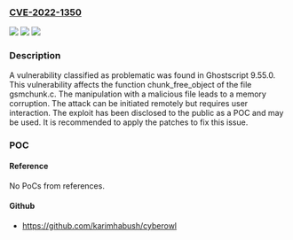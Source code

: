 ### [CVE-2022-1350](https://cve.mitre.org/cgi-bin/cvename.cgi?name=CVE-2022-1350)
![](https://img.shields.io/static/v1?label=Product&message=Ghostscript&color=blue)
![](https://img.shields.io/static/v1?label=Version&message=n%2Fa&color=blue)
![](https://img.shields.io/static/v1?label=Vulnerability&message=CWE-119%20Memory%20Corruption&color=brighgreen)

### Description

A vulnerability classified as problematic was found in Ghostscript 9.55.0. This vulnerability affects the function chunk_free_object of the file gsmchunk.c. The manipulation with a malicious file leads to a memory corruption. The attack can be initiated remotely but requires user interaction. The exploit has been disclosed to the public as a POC and may be used. It is recommended to apply the patches to fix this issue.

### POC

#### Reference
No PoCs from references.

#### Github
- https://github.com/karimhabush/cyberowl

